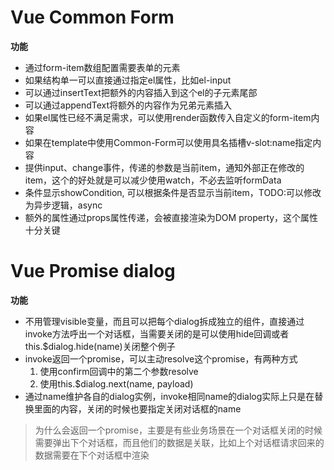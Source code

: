 # Vue Common Form
**功能**
- 通过form-item数组配置需要表单的元素
- 如果结构单一可以直接通过指定el属性，比如el-input
- 可以通过insertText把额外的内容插入到这个el的子元素尾部
- 可以通过appendText将额外的内容作为兄弟元素插入
- 如果el属性已经不满足需求，可以使用render函数传入自定义的form-item内容
- 如果在template中使用Common-Form可以使用具名插槽v-slot:name指定内容
- 提供input、change事件，传递的参数是当前item，通知外部正在修改的item，这个的好处就是可以减少使用watch，不必去监听formData
- 条件显示showCondition, 可以根据条件是否显示当前item，TODO:可以修改为异步逻辑，async
- 额外的属性通过props属性传递，会被直接渲染为DOM property，这个属性十分关键

# Vue Promise dialog
**功能**
- 不用管理visible变量，而且可以把每个dialog拆成独立的组件，直接通过invoke方法呼出一个对话框，当需要关闭的是可以使用hide回调或者this.$dialog.hide(name)关闭整个例子
- invoke返回一个promise，可以主动resolve这个promise，有两种方式
    1. 使用confirm回调中的第二个参数resolve
    2. 使用this.$dialog.next(name, payload)
- 通过name维护各自的dialog实例，invoke相同name的dialog实际上只是在替换里面的内容，关闭的时候也要指定关闭对话框的name

> 为什么会返回一个promise，主要是有些业务场景在一个对话框关闭的时候需要弹出下个对话框，而且他们的数据是关联，比如上个对话框请求回来的数据需要在下个对话框中渲染
